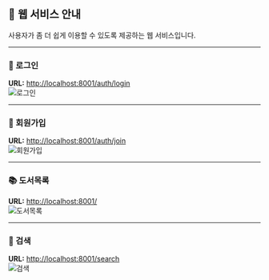 ## 🧭 웹 서비스 안내

사용자가 좀 더 쉽게 이용할 수 있도록 제공하는 웹 서비스입니다.

---

### 🔐 로그인  
**URL:** [http://localhost:8001/auth/login](http://localhost:8001/auth/login)  
![로그인](https://github.com/user-attachments/assets/803ae9ab-2b27-45d1-bd95-74ab3bb62edd)

---

### 📝 회원가입  
**URL:** [http://localhost:8001/auth/join](http://localhost:8001/auth/join)  
![회원가입](https://github.com/user-attachments/assets/3065f940-6f7a-4125-9f43-ba5baa2680ca)

---

### 📚 도서목록  
**URL:** [http://localhost:8001/](http://localhost:8001/)  
![도서목록](https://github.com/user-attachments/assets/194b018a-f7a0-4d3b-a3ce-afb16850211f)

---

### 🔎 검색  
**URL:** [http://localhost:8001/search](http://localhost:8001/search)  
![검색](https://github.com/user-attachments/assets/9f1996e4-3ffa-443f-acf1-1a2801925a1c)

